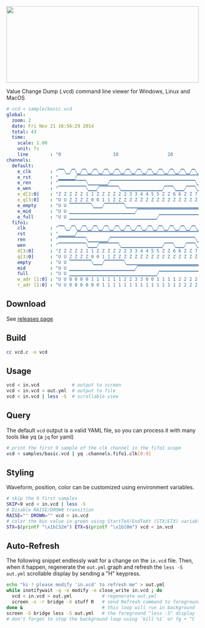<img src=https://svgur.com/i/bp1.svg width=100% height=200>

Value Change Dump (.vcd) command line viewer for Windows, Linux and MacOS

```yml
# vcd < sample/basic.vcd
global:
  zoom: 2
  date: Fri Nov 21 16:56:29 2014
  total: 43
  time:
    scale: 1.00
    unit: fs
    line        : "0                   10                  20                  30"
channels:
  default:
    e_clk       : "▔▔╲▁╱▔╲▁╱▔╲▁╱▔╲▁╱▔╲▁╱▔╲▁╱▔╲▁╱▔╲▁╱▔╲▁╱▔╲▁╱▔╲▁╱▔╲▁╱▔╲▁╱▔╲▁╱▔╲▁╱▔"
    e_rst       : "▁▁▁▁▁▁╱▔▔▔▔▔▔▔▔▔▔▔▔▔▔▔▔▔▔▔▔▔▔▔▔▔▔▔▔▔▔▔▔▔▔▔▔▔▔▔▔▔▔▔▔▔▔▔▔▔▔▔▔▔▔▔"
    e_ren       : "▔▔▔▔▔▔▔▔▔▔╲▁▁▁▁▁▁▁╱▔▔▔▔▔▔▔▔▔▔▔▔▔▔▔▔▔▔▔▔▔▔▔▔▔▔▔▔▔▔▔╲▁▁▁╱▔▔▔╲▁▁▁"
    e_wen       : "▔▔▔▔▔▔▔▔▔▔╲▁▁▁╱▔▔▔▔▔▔▔╲▁▁▁▁▁▁▁▁▁▁▁▁▁▁▁╱▔▔▔╲▁▁▁╱▔▔▔╲▁▁▁╱▔▔▔▔▔▔▔"
    e_d[3:0]    : "Z Z Z Z Z 1 1 Z Z Z Z 2 2 3 3 4 4 5 5 Z Z 6 6 Z Z 7 7 Z Z Z Z "
    e_q[3:0]    : "U U Z Z Z Z 0 0 1 1 Z Z Z Z Z Z Z Z Z Z Z Z Z Z Z Z 3 3 Z Z 4 "
    e_empty     : "U U ▔▔▔▔▔▔▔▔╲▁▁▁╱▔▔▔▔▔▔▔╲▁▁▁▁▁▁▁▁▁▁▁▁▁▁▁▁▁▁▁▁▁▁▁▁▁▁▁▁▁▁▁▁▁▁▁▁▁"
    e_mid       : "U U ▁▁▁▁▁▁▁▁▁▁▁▁▁▁▁▁▁▁▁▁▁▁▁▁╱▔▔▔▔▔▔▔▔▔▔▔▔▔▔▔▔▔▔▔▔▔▔▔▔▔▔▔▔▔▔▔▔▔"
    e_full      : "U U ▁▁▁▁▁▁▁▁▁▁▁▁▁▁▁▁▁▁▁▁▁▁▁▁▁▁▁▁▁▁▁▁╱▔▔▔▔▔▔▔▔▔▔▔▔▔▔▔▔▔▔▔▔▔▔▔╲▁"
  fifo1:
    clk         : "▔▔╲▁╱▔╲▁╱▔╲▁╱▔╲▁╱▔╲▁╱▔╲▁╱▔╲▁╱▔╲▁╱▔╲▁╱▔╲▁╱▔╲▁╱▔╲▁╱▔╲▁╱▔╲▁╱▔╲▁╱▔"
    rst         : "▁▁▁▁▁▁╱▔▔▔▔▔▔▔▔▔▔▔▔▔▔▔▔▔▔▔▔▔▔▔▔▔▔▔▔▔▔▔▔▔▔▔▔▔▔▔▔▔▔▔▔▔▔▔▔▔▔▔▔▔▔▔"
    ren         : "▔▔▔▔▔▔▔▔▔▔╲▁▁▁▁▁▁▁╱▔▔▔▔▔▔▔▔▔▔▔▔▔▔▔▔▔▔▔▔▔▔▔▔▔▔▔▔▔▔▔╲▁▁▁╱▔▔▔╲▁▁▁"
    wen         : "▔▔▔▔▔▔▔▔▔▔╲▁▁▁╱▔▔▔▔▔▔▔╲▁▁▁▁▁▁▁▁▁▁▁▁▁▁▁╱▔▔▔╲▁▁▁╱▔▔▔╲▁▁▁╱▔▔▔▔▔▔▔"
    d[3:0]      : "Z Z Z Z Z 1 1 Z Z Z Z 2 2 3 3 4 4 5 5 Z Z 6 6 Z Z 7 7 Z Z Z Z "
    q[3:0]      : "U U Z Z Z Z 0 0 1 1 Z Z Z Z Z Z Z Z Z Z Z Z Z Z Z Z 3 3 Z Z 4 "
    empty       : "U U ▔▔▔▔▔▔▔▔╲▁▁▁╱▔▔▔▔▔▔▔╲▁▁▁▁▁▁▁▁▁▁▁▁▁▁▁▁▁▁▁▁▁▁▁▁▁▁▁▁▁▁▁▁▁▁▁▁▁"
    mid         : "U U ▁▁▁▁▁▁▁▁▁▁▁▁▁▁▁▁▁▁▁▁▁▁▁▁╱▔▔▔▔▔▔▔▔▔▔▔▔▔▔▔▔▔▔▔▔▔▔▔▔▔▔▔▔▔▔▔▔▔"
    full        : "U U ▁▁▁▁▁▁▁▁▁▁▁▁▁▁▁▁▁▁▁▁▁▁▁▁▁▁▁▁▁▁▁▁╱▔▔▔▔▔▔▔▔▔▔▔▔▔▔▔▔▔▔▔▔▔▔▔╲▁"
    w_adr [1:0] : "U U 0 0 0 0 1 1 1 1 1 1 2 2 3 3 0 0 1 1 1 1 2 2 2 2 3 3 3 3 3 "
    r_adr [1:0] : "U U 0 0 0 0 0 0 1 1 1 1 1 1 1 1 1 1 1 1 1 1 2 2 2 2 3 3 3 3 0 "
```

## Download

See [releases page](../../releases)

## Build

```bash
cc vcd.c -o vcd
```

## Usage

```bash
vcd < in.vcd            # output to screen
vcd < in.vcd > out.yml  # output to file
vcd < in.vcd | less -S  # scrollable view
```

## Query

The default `vcd` output is a valid YAML file, so you can process it with many tools like yq (a `jq` for yaml)

```bash
# print the first 9 sample of the clk channel in the fifo1 scope
vcd < samples/basic.vcd | yq .channels.fifo1.clk[0:9]
```

## Styling

Waveform, position, color can be customized using environment variables.

```bash
# skip the 9 first samples
SKIP=9 vcd < in.vcd | less -S
# Disable RAISE/DROWN transition
RAISE="" DROWN="" vcd < in.vcd
# color the bus value in green using StartTeX/EndTeXt (STX/ETX) variables
STX=$(printf "\x1b[32m") ETX=$(printf "\x1b[0m") vcd < in.vcd
```

## Auto-Refresh

The following snippet endlessly wait for a change on the `in.vcd` file.
Then, when it happen, regenerate the `out.yml` graph and refresh the `less -S out.yml` scrollable display by sending a "H" keypress.

```bash
echo "hi ! please modify 'in.vcd' to refresh me" > out.yml
while inotifywait -q -e modify -e close_write in.vcd ; do
  vcd < in.vcd > out.yml           # regenerate out.yml
  screen -x -r bridge -X stuff R   # send Refresh command to foreground less -S
done &                             # this loop will run in background
screen -S bridge less -S out.yml   # the foreground "less -S" display
# don't forget to stop the background loop using `kill %1` or fg + ^C
```
